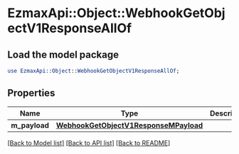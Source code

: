 # EzmaxApi::Object::WebhookGetObjectV1ResponseAllOf

## Load the model package
```perl
use EzmaxApi::Object::WebhookGetObjectV1ResponseAllOf;
```

## Properties
Name | Type | Description | Notes
------------ | ------------- | ------------- | -------------
**m_payload** | [**WebhookGetObjectV1ResponseMPayload**](WebhookGetObjectV1ResponseMPayload.md) |  | 

[[Back to Model list]](../README.md#documentation-for-models) [[Back to API list]](../README.md#documentation-for-api-endpoints) [[Back to README]](../README.md)


